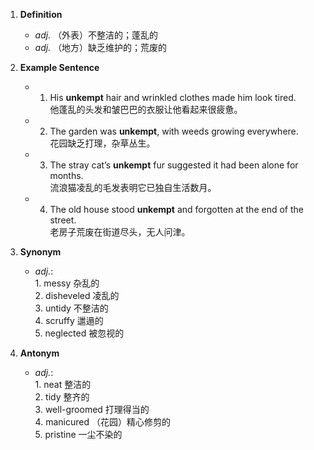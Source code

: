 1. **Definition**  
	- *adj.* （外表）不整洁的；蓬乱的  
	- *adj.* （地方）缺乏维护的；荒废的  

2. **Example Sentence**  
	- 1. His **unkempt** hair and wrinkled clothes made him look tired.  
			他蓬乱的头发和皱巴巴的衣服让他看起来很疲惫。  
	- 2. The garden was **unkempt**, with weeds growing everywhere.  
			花园缺乏打理，杂草丛生。  
	- 3. The stray cat’s **unkempt** fur suggested it had been alone for months.  
			流浪猫凌乱的毛发表明它已独自生活数月。  
	- 4. The old house stood **unkempt** and forgotten at the end of the street.  
			老房子荒废在街道尽头，无人问津。  

3. **Synonym**  
	- *adj.*:  
			1. messy 杂乱的  
			2. disheveled 凌乱的  
			3. untidy 不整洁的  
			4. scruffy 邋遢的  
			5. neglected 被忽视的  

4. **Antonym**  
	- *adj.*:  
			1. neat 整洁的  
			2. tidy 整齐的  
			3. well-groomed 打理得当的  
			4. manicured （花园）精心修剪的  
			5. pristine 一尘不染的  